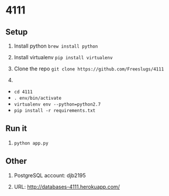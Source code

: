 # 4111

## Setup 

1. Install python
`brew install python`

2. Install virtualenv 
`pip install virtualenv`

3. Clone the repo
`git clone https://github.com/Freeslugs/4111`

4. 
  - `cd 4111`
  - `. env/bin/activate`
  - `virtualenv env --python=python2.7`
  - `pip install -r requirements.txt`

## Run it 
1. `python app.py`

## Other
1) PostgreSQL account: djb2195

2) URL: http://databases-4111.herokuapp.com/
